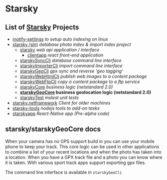 # Starsky
## List of [Starsky](../../readme.md) Projects
 * [inotify-settings](../../inotify-settings/readme.md) _to setup auto indexing on linux_
 * [starsky (sln)](../../starsky/readme.md) _database photo index & import index project_
    * [starsky](../../starsky/starsky/readme.md) _web api application / interface_
      *  [clientapp](../../starsky/starsky/clientapp/readme.md) _react front-end application_
    * [starskySyncCli](../../starsky/starskysynccli/readme.md)  _database command line interface_
    * [starskyImporterCli](../../starsky/starskyimportercli/readme.md)  _import command line interface_
    * [starskyGeoCli](../../starsky/starskygeocli/readme.md)  _gpx sync and reverse 'geo tagging'_
    * [starskyWebHtmlCli](../../starsky/starskywebhtmlcli/readme.md)  _publish web images to a content package_
    * [starskyWebFtpCli](../../starsky/starskywebftpcli/readme.md)  _copy a content package to a ftp service_
    * [starskyCore](../../starsky/starskycore/readme.md) _business logic (netstandard 2.0)_
    * __[starskyGeoCore](../../starsky/starskygeocore/readme.md) business geolocation logic (netstandard 2.0)__    
    * [starskyTest](../../starsky/starskytest/readme.md)  _mstest unit tests_
 * [starsky.netframework](../../starsky.netframework/readme.md) _Client for older machines_
 * [starsky-tools](../../starsky-tools/readme.md) _nodejs tools to add-on tasks_
 * [starskyapp](../../starskyapp/readme.md) _React-Native app (Pre-alpha code)_

## starsky/starskyGeoCore docs

When your camera has no GPS support build in you can use your mobile phone to keep your track. This core logic can be used in other applications to combine a list of your recent locations and when the photo has taken into a location. When you have a GPX track file and a photo you can know where it is taken. With various sport track apps support exporting gpx files.

The command line interface is available in `starskyGeoCli`